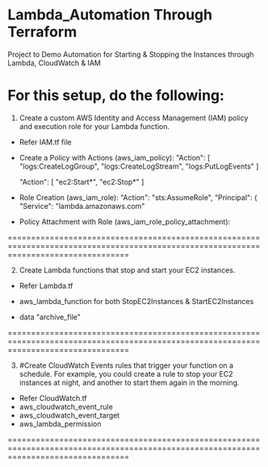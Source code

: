 # Lambda_Automation Through Terraform
Project to Demo Automation for Starting &amp; Stopping the Instances through Lambda, CloudWatch &amp; IAM

# For this setup, do the following:

1. Create a custom AWS Identity and Access Management (IAM) policy and execution role for your Lambda function.
* Refer IAM.tf file
* Create a Policy with Actions (aws_iam_policy):
  "Action": [
        "logs:CreateLogGroup",
        "logs:CreateLogStream",
        "logs:PutLogEvents" ]

  "Action": [
        "ec2:Start*",
        "ec2:Stop*"  ]
        
* Role Creation (aws_iam_role):
"Action": "sts:AssumeRole",
      "Principal": {
        "Service": "lambda.amazonaws.com"
        
* Policy Attachment with Role (aws_iam_role_policy_attachment):

======================================================================================================================================

2.  Create Lambda functions that stop and start your EC2 instances.
*  Refer Lambda.tf
* aws_lambda_function for both StopEC2Instances & StartEC2Instances

* data "archive_file"

======================================================================================================================================

3.    #Create CloudWatch Events rules that trigger your function on a schedule. For example, you could create a rule to stop your EC2 instances at night, and another to start them again in the morning.
*  Refer CloudWatch.tf
* aws_cloudwatch_event_rule
* aws_cloudwatch_event_target
* aws_lambda_permission

======================================================================================================================================
